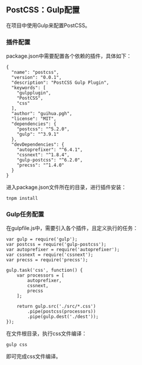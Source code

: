 PostCSS：Gulp配置
---
在项目中使用Gulp来配置PostCSS。

### 插件配置
package.json中需要配置各个依赖的插件，具体如下：
```
{
  "name": "postcss",
  "version": "0.0.1",
  "description": "PostCSS Gulp Plugin",
  "keywords": [
    "gulpplugin",
    "PostCSS",
    "css"
  ],
  "author": "guihua.pgh",
  "license": "MIT",
  "dependencies": {
    "postcss": "^5.2.0",
    "gulp": "^3.9.1"
  },
  "devDependencies": {
    "autoprefixer": "^6.4.1",
    "cssnext": "^1.8.4",
    "gulp-postcss": "^6.2.0",
    "precss": "^1.4.0"
  }
}
```

进入package.json文件所在的目录，进行插件安装：
```
tnpm install
```


### Gulp任务配置
在gulpfile.js中，需要引入各个插件，且定义执行的任务：
```
var gulp = require('gulp');
var postcss = require('gulp-postcss');
var autoprefixer = require('autoprefixer');
var cssnext = require('cssnext');
var precss = require('precss');

gulp.task('css', function() {
    var processors = [
        autoprefixer, 
        cssnext, 
        precss
    ];

    return gulp.src('./src/*.css')
        .pipe(postcss(processors))
        .pipe(gulp.dest('./dest'));
});
```

在文件根目录，执行css文件编译：
```
gulp css
```

即可完成css文件编译。